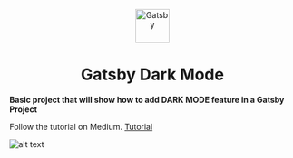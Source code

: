 <p align="center">
  <a href="https://www.gatsbyjs.com/?utm_source=starter&utm_medium=readme&utm_campaign=minimal-starter">
    <img alt="Gatsby" src="https://www.gatsbyjs.com/Gatsby-Monogram.svg" width="60" />
  </a>
</p>
<h1 align="center">
  Gatsby Dark Mode
</h1>


**Basic project that will show how to add DARK MODE feature in a Gatsby Project**

   Follow the tutorial on Medium.
   [Tutorial](https://popeating.medium.com/how-to-add-dark-mode-in-a-gatsby-website-23df7289b220)

  
![alt text](https://cdn-images-1.medium.com/max/800/1*QfaexuZTGHeyMpypOoC2Dg.gif)
 
   
